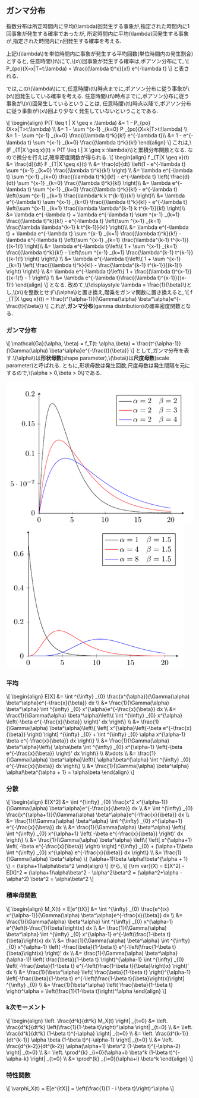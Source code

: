 ## ガンマ分布
指数分布は所定時間内に平均(\lambda)回発生する事象が,指定された時間内に1回事象が発生する確率であったが,
所定時間内に平均(\lambda)回発生する事象が,指定された時間内にn回発生する確率を考える.

上記\\(\lambda\\)を単位時間内に事象が発生する平均回数(単位時間内の発生割合)とすると,
任意時間\\(t\\)にて,\\(x\\)回事象が発生する確率は,ポアソン分布にて,
\\[
	P_{po}(X=x|T=t:\lambda) = \frac{(\lambda t)^x}{x!} e^{-\lambda t}
\\]
と表される.

では,この\\(\lambda\\)にて,任意時間\\(t\\)時点までに,ポアソン分布に従う事象が\\(x\\)回発生している確率を考える.
任意時間\\(t\\)時点までに,ポアソン分布に従う事象が\\(x\\)回発生しているということは,
任意時間\\(t\\)時点以降で,ポアソン分布に従う事象が\\(x\\)回より少なく発生していないということである.

\\[
\begin{align}
	P(T \leq t | X \geq x :\lambda) &= 1 - P_{po}(X<x|T>t:\lambda) \\\\
	&= 1 - \sum ^{x-1} _{k=0} P _{po}(X=k|T>t:\lambda) \\\\
	&= 1 - \sum ^{x-1} _{k=0} \frac{(\lambda t)^k}{k!} e^{-\lambda t}\\\\
	&= 1 - e^{-\lambda t} \sum ^{x-1} _{k=0} \frac{(\lambda t)^k}{k!}
\end{align}
\\]
これは,\\(F _{T|X \geq x}(t) = P(T \leq t | X \geq x :\lambda)\\)と累積分布関数となる.
なので微分を行えば,確率密度関数が得られる.
\\[
\begin{align}
	f _{T|X \geq x}(t) &= \frac{d}{dt} F _{T|X \geq x}(t) \\\\
	&= \frac{d}{dt} \left(1 - e^{-\lambda t} \sum ^{x-1} _{k=0} \frac{(\lambda t)^k}{k!} \right) \\\\
	&=  \lambda e^{-\lambda t} \sum ^{x-1} _{k=0} \frac{(\lambda t)^k}{k!} - e^{-\lambda t} \left( \frac{d}{dt} \sum ^{x-1} _{k=0} \frac{(\lambda t)^k}{k!} \right)\\\\
	&=  \lambda e^{-\lambda t} \sum ^{x-1} _{k=0} \frac{(\lambda t)^k}{k!} - e^{-\lambda t} \left(\sum ^{x-1} _{k=1} \frac{\lambda^k k t^{k-1}}{k!} \right)\\\\
	&=  \lambda e^{-\lambda t} \sum ^{x-1} _{k=0} \frac{(\lambda t)^k}{k!} - e^{-\lambda t} \left(\sum ^{x-1} _{k=1} \frac{\lambda \lambda^{k-1} k t^{k-1}}{k!} \right)\\\\
	&=  \lambda e^{-\lambda t} + \lambda e^{-\lambda t} \sum ^{x-1} _{k=1} \frac{(\lambda t)^k}{k!} - e^{-\lambda t} \left(\sum ^{x-1} _{k=1} \frac{\lambda \lambda^{k-1} k t^{k-1}}{k!} \right)\\\\
	&=  \lambda e^{-\lambda t} + \lambda e^{-\lambda t} \sum ^{x-1} _{k=1} \frac{(\lambda t)^k}{k!} - \lambda e^{-\lambda t} \left(\sum ^{x-1} _{k=1} \frac{\lambda^{k-1} t^{k-1}}{(k-1)!} \right)\\\\
	&=  \lambda e^{-\lambda t}\left\\{ 1 + \sum ^{x-1} _{k=1} \frac{(\lambda t)^k}{k!} - \left(\sum ^{x-1} _{k=1} \frac{\lambda^{k-1} t^{k-1}}{(k-1)!} \right) \right\\} \\\\
	&= \lambda e^{-\lambda t}\left\\{ 1 + \sum ^{x-1} _{k=1} \left( \frac{(\lambda t)^k}{k!} - \frac{\lambda^{k-1} t^{k-1}}{(k-1)!} \right) \right\\} \\\\
	&= \lambda e^{-\lambda t}\left\\{ 1 + \frac{(\lambda t)^{x-1}}{(x-1)!} - 1 \right\\} \\\\
	&= \lambda e^{-\lambda t}\frac{(\lambda t)^{x-1}}{(x-1)!}
\end{align}
\\]
となる.
改めて,\\(\displaystyle \lambda = \frac{1}{\beta}\\)とし,\\(x\\)を整数とせず\\(\alpha\\)と置き換え,階乗をガンマ関数に置き換えると,
\\[
f _{T|X \geq x}(t) = \frac{t^{\alpha-1}}{\Gamma(\alpha) \beta^\alpha}e^{-\frac{t}{\beta}}
\\]
これが,**ガンマ分布**(gamma distribution)の確率密度関数となる.

### ガンマ分布
\\[
	\mathcal{Ga}(\alpha, \beta) = f_T(t: \alpha,\beta) = \frac{t^{\alpha-1}}{\Gamma(\alpha) \beta^\alpha}e^{-\frac{t}{\beta}}
\\]
として,ガンマ分布を表す.\\(\alpha\\)は**形状母数**(shape parameter),\\(\beta\\)は**尺度母数**(scale parameter)と呼ばれる.
ともに,形状母数は発生回数,尺度母数は発生間隔を元にするので,\\(\alpha > 0,\beta > 0\\)である.

![gamma_dist_graph_1](./gamma_dist_graph_1.png)
![gamma_dist_graph_2](./gamma_dist_graph_2.png)

### 平均
\\[
\begin{align}
	E[X] &= \int ^{\infty} _{0} \frac{x^{\alpha}}{\Gamma(\alpha) \beta^\alpha}e^{-\frac{x}{\beta}} dx \\\\
	&= \frac{1}{\Gamma(\alpha) \beta^\alpha} \int ^{\infty} _{0} x^{\alpha}e^{-\frac{x}{\beta}} dx \\\\
	&= \frac{1}{\Gamma(\alpha) \beta^\alpha}\left\\{ \int ^{\infty} _{0} x^{\alpha} \left(-\beta e^{-\frac{x}{\beta}} \right)' dx \right\\} \\\\
	&= \frac{1}{\Gamma(\alpha) \beta^\alpha}\left\\{ \left[ x^{\alpha}\left(-\beta e^{-\frac{x}{\beta}} \right) \right] ^{\infty} _{0} + \int ^{\infty} _{0} \alpha x^{\alpha-1} \beta e^{-\frac{x}{\beta}} dx \right\\} \\\\
	&= \frac{1}{\Gamma(\alpha) \beta^\alpha}\left\\{ \alpha\beta \int ^{\infty} _{0} x^{\alpha-1} \left(-\beta e^{-\frac{x}{\beta}} \right)' dx \right\\} \\\\
	&\vdots \\\\
	&= \frac{1}{\Gamma(\alpha) \beta^\alpha}\left\\{ \alpha!\beta^{\alpha} \int ^{\infty} _{0} e^{-\frac{x}{\beta}} dx \right\\} \\\\
	&= \frac{1}{\Gamma(\alpha) \beta^\alpha} \alpha!\beta^{\alpha + 1} = \alpha\beta
\end{align}
\\]

### 分散
\\[
\begin{align}
E[X^2] &= \int ^{\infty} _{0} \frac{x^2 x^{\alpha-1}}{\Gamma(\alpha) \beta^\alpha}e^{-\frac{x}{\beta}} dx \\\\
	&= \int ^{\infty} _{0} \frac{x^{\alpha+1}}{\Gamma(\alpha) \beta^\alpha}e^{-\frac{x}{\beta}} dx \\\\
	&= \frac{1}{\Gamma(\alpha) \beta^\alpha} \int ^{\infty} _{0} x^{\alpha+1} e^{-\frac{x}{\beta}} dx \\\\
	&= \frac{1}{\Gamma(\alpha) \beta^\alpha} \left\\{ \int ^{\infty} _{0} x^{\alpha+1} \left( -\beta e^{-\frac{x}{\beta}} \right)' dx \right\\} \\\\
	&= \frac{1}{\Gamma(\alpha) \beta^\alpha} \left\\{ \left[ x^{\alpha+1} \left( -\beta e^{-\frac{x}{\beta}} \right) \right] ^{\infty} _{0} + (\alpha+1)\beta \int ^{\infty} _{0}  x^{\alpha} e^{-\frac{x}{\beta}} dx \right\\} \\\\
	&= \frac{1}{\Gamma(\alpha) \beta^\alpha} \\{ (\alpha+1)\beta \alpha!\beta^{\alpha + 1} \\} = (\alpha+1)\alpha\beta^2
\end{align}
\\]
から,
\\[
	{\rm var}(X) = E[X^2] - E[X]^2 = (\alpha+1)\alpha\beta^2 - \alpha^2\beta^2 = (\alpha^2+\alpha - \alpha^2) \beta^2 = \alpha\beta^2
\\]

### 積率母関数
\\[
\begin{align}
M_X(t) = E[e^{tX}] &= \int ^{\infty} _{0} \frac{e^{tx} x^{\alpha-1}}{\Gamma(\alpha) \beta^\alpha}e^{-\frac{x}{\beta}} dx \\\\
	&= \frac{1}{\Gamma(\alpha) \beta^\alpha} \int ^{\infty} _{0} x^{\alpha-1} e^{\left(t-\frac{1}{\beta}\right)x} dx \\\\
	&= \frac{1}{\Gamma(\alpha) \beta^\alpha} \int ^{\infty} _{0} x^{\alpha-1} e^{-\left(\frac{1-\beta t}{\beta}\right)x} dx \\\\
	&= \frac{1}{\Gamma(\alpha) \beta^\alpha} \int ^{\infty} _{0} x^{\alpha-1} \left( -\frac{\beta}{1-\beta t} e^{-\left(\frac{1-\beta t}{\beta}\right)x} \right)' dx \\\\
	&= \frac{1}{\Gamma(\alpha) \beta^\alpha} (\alpha-1)! \left( \frac{\beta}{1-\beta t} \right)^{\alpha-1} \int ^{\infty} _{0} \left( -\frac{\beta}{1-\beta t} e^{-\left(\frac{1-\beta t}{\beta}\right)x} \right)' dx \\\\
	&= \frac{1}{\beta^\alpha} \left( \frac{\beta}{1-\beta t} \right)^{\alpha-1} \left[-\frac{\beta}{1-\beta t} e^{-\left(\frac{1-\beta t}{\beta}\right)x}\right] ^{\infty} _{0} \\\\
	&= \frac{1}{\beta^\alpha} \left( \frac{\beta}{1-\beta t} \right)^\alpha = \left(\frac{1}{1-\beta t}\right)^\alpha
	\end{align}
\\]

### k次モーメント
\\[
\begin{align}
\left. \frac{d^k}{dt^k} M_X(t) \right| _{t=0} &= \left. \frac{d^k}{dt^k} \left(\frac{1}{1-\beta t}\right)^\alpha \right| _{t=0} \\\\
&= \left. \frac{d^k}{dt^k} (1-\beta t)^{-\alpha} \right| _{t=0} \\\\
&= \left. \frac{d^{k-1}}{dt^{k-1}} \alpha \beta (1-\beta t)^{-\alpha-1} \right| _{t=0} \\\\
&= \left. \frac{d^{k-2}}{dt^{k-2}} \alpha(\alpha+1) \beta^2 (1-\beta t)^{-\alpha-2} \right| _{t=0} \\\\
&= \left. \prod^{k} _{i=0}(\alpha+i) \beta^k (1-\beta t)^{-\alpha-k} \right| _{t=0} \\\\
&= \prod^{k} _{i=0}(\alpha+i) \beta^k
\end{align}
\\]

### 特性関数
\\[
\varphi_X(t) = E[e^{itX}] = \left(\frac{1}{1 - i \beta t}\right)^\alpha
\\]
